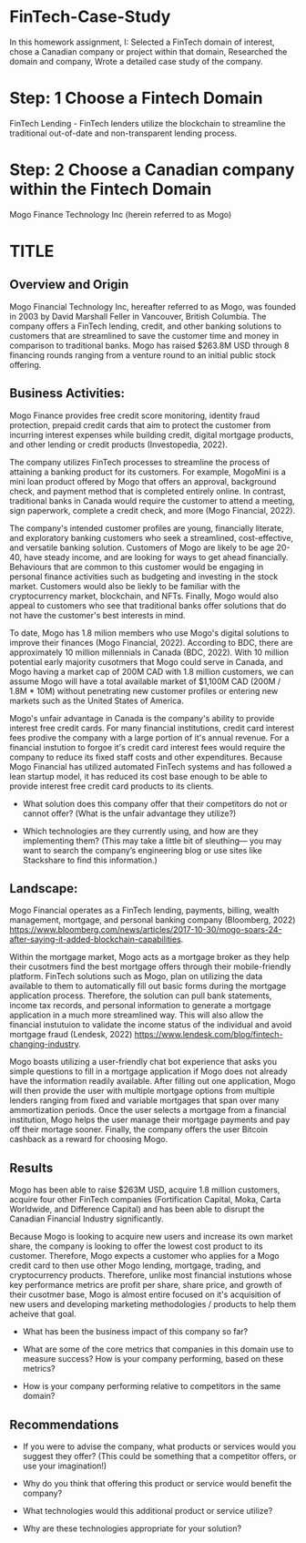 # FinTech-Case-Study
In this homework assignment, I:   Selected a FinTech domain of interest, chose a Canadian company or project within that domain,   Researched the domain and company,   Wrote a detailed case study of the company.

# Step: 1 Choose a Fintech Domain
FinTech Lending - FinTech lenders utilize the blockchain to streamline the  traditional out-of-date and non-transparent lending process.

# Step: 2 Choose a Canadian company within the Fintech Domain
Mogo Finance Technology Inc (herein referred to as Mogo)

# TITLE

## Overview and Origin

Mogo Financial Technology Inc, hereafter referred to as Mogo, was founded in 2003 by David Marshall Feller in Vancouver, British Columbia. The company offers a FinTech lending, credit, and other banking solutions to customers that are streamlined to save the customer time and money in comparison to traditional banks. Mogo has raised $263.8M USD through 8 financing rounds ranging from a venture round to an initial public stock offering.

## Business Activities:

Mogo Finance provides free credit score monitoring, identity fraud protection, prepaid credit cards that aim to protect the customer from incurring interest expenses while building credit, digital mortgage products, and other lending or credit products (Investopedia, 2022).

The company utilizes FinTech processes to streamline the process of attaining a banking product for its customers. For example, MogoMini is a mini loan product offered by Mogo that offers an approval, background check, and payment method that is completed entirely online. In contrast, traditional banks in Canada would require the customer to attend a meeting, sign paperwork, complete a credit check, and more (Mogo Financial, 2022).

The company's intended customer profiles are young, financially literate, and exploratory banking customers who seek a streamlined, cost-effective, and versatile banking solution. Customers of Mogo are likely to be age 20-40, have steady income, and are looking for ways to get ahead financially. Behaviours that are common to this customer would be engaging in personal finance activities such as budgeting and investing in the stock market. Customers would also be liekly to be familiar with the cryptocurrency market, blockchain, and NFTs. Finally, Mogo would also appeal to customers who see that traditional banks offer solutions that do not have the customer's best interests in mind.

To date, Mogo has 1.8 milion members who use Mogo's digital solutions to improve their finances (Mogo Financial, 2022). According to BDC, there are approximately 10 million millennials in Canada (BDC, 2022). With 10 million potential early majority cusotmers that Mogo could serve in Canada, and Mogo having a market cap of 200M CAD with 1.8 million customers, we can assume Mogo will have a total available market of $1,100M CAD (200M / 1.8M * 10M) without penetrating new customer profiles or entering new markets such as the United States of America.

Mogo's unfair advantage in Canada is the company's ability to provide interest free credit cards. For many financial institutions, credit card interest fees prodive the company with a large portion of it's annual revenue. For a financial instution to forgoe it's credit card interest fees would require the company to reduce its fixed staff costs and other expenditures. Because Mogo Financial has utilized automated FinTech systems and has followed a lean startup model, it has reduced its cost base enough to be able to provide interest free credit card products to its clients.

* What solution does this company offer that their competitors do not or cannot offer? (What is the unfair advantage they utilize?)

* Which technologies are they currently using, and how are they implementing them? (This may take a little bit of sleuthing–– you may want to search the company’s engineering blog or use sites like Stackshare to find this information.)

## Landscape:

Mogo Financial operates as a FinTech lending, payments, billing, wealth management, mortgage, and personal banking company (Bloomberg, 2022) https://www.bloomberg.com/news/articles/2017-10-30/mogo-soars-24-after-saying-it-added-blockchain-capabilities. 

Within the mortgage market, Mogo acts as a mortgage broker as they help their cusotmers find the best mortgage offers through their mobile-friendly platform. FinTech solutions such as Mogo, plan on utilizing the data available to them to automatically fill out basic forms during the mortgage application process. Therefore, the solution can pull bank statements, income tax records, and personal information to generate a mortgage application in a much more streamlined way. This will also allow the financial instutuion to validate the income status of the individual and avoid mortgage fraud (Lendesk, 2022) https://www.lendesk.com/blog/fintech-changing-industry.


Mogo boasts utilizing a user-friendly chat bot experience that asks you simple questions to fill in a mortgage application if Mogo does not already have the information readily available. After filling out one application, Mogo will then provide the user with multiple mortgage options from multiple lenders ranging from fixed and variable mortgages that span over many ammortization periods. Once the user selects a mortgage from a financial institution, Mogo helps the user manage their mortgage payments and pay off their mortage sooner. Finally, the company offers the user Bitcoin cashback as a reward for choosing Mogo.

## Results

Mogo has been able to raise $263M USD, acquire 1.8 million customers, acquire four other FinTech companies (Fortification Capital, Moka, Carta Worldwide, and Difference Capital) and has been able to disrupt the Canadian Financial Industry significantly.

Because Mogo is looking to acquire new users and increase its own market share, the company is looking to offer the lowest cost product to its customer. Therefore, Mogo expects a customer who applies for a Mogo credit card to then use other Mogo lending, mortgage, trading, and cryptocurrency products. Therefore, unlike most financial instutions whose key performance metrics are profit per share, share price, and growth of their cusotmer base, Mogo is almost entire focused on it's acquisition of new users and developing marketing methodologies / products to help them acheive that goal.



* What has been the business impact of this company so far?

* What are some of the core metrics that companies in this domain use to measure success? How is your company performing, based on these metrics?

* How is your company performing relative to competitors in the same domain?

## Recommendations

* If you were to advise the company, what products or services would you suggest they offer? (This could be something that a competitor offers, or use your imagination!)

* Why do you think that offering this product or service would benefit the company?

* What technologies would this additional product or service utilize?

* Why are these technologies appropriate for your solution?

